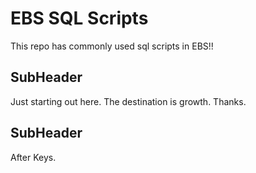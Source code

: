 # EBS SQL Scripts

This repo has commonly used sql scripts in EBS!!

## SubHeader

Just starting out here. The destination is growth. Thanks.

## SubHeader

After Keys.
